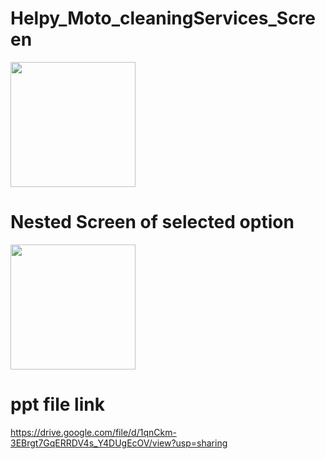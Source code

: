 # Helpy_Moto_cleaningServices_Screen

<img src="https://user-images.githubusercontent.com/90303131/200508760-6314c600-daf6-46ec-8cab-4085701d6a70.jpg" width="200px" />

# Nested Screen of selected option

<img src="https://user-images.githubusercontent.com/90303131/200508777-397ce7ff-ea6a-4134-890d-a5ee99b96a13.jpg" width="200px" />

# ppt file link

https://drive.google.com/file/d/1qnCkm-3EBrgt7GqERRDV4s_Y4DUgEcOV/view?usp=sharing




